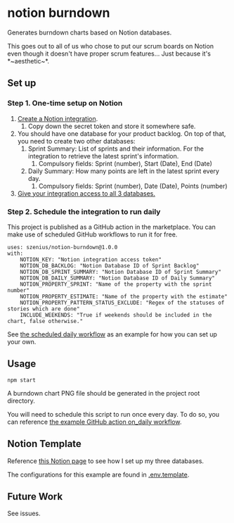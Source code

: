 # notion burndown

Generates burndown charts based on Notion databases.

This goes out to all of us who chose to put our scrum boards on Notion even though it doesn't have proper scrum features... Just because it's \*~aesthetic~\*.

## Set up

### Step 1. One-time setup on Notion

1. [Create a Notion integration](https://developers.notion.com/docs/getting-started#step-1-create-an-integration).
    1. Copy down the secret token and store it somewhere safe.
2. You should have one database for your product backlog. On top of that, you need to create two other databases:
    1. Sprint Summary: List of sprints and their information. For the integration to retrieve the latest sprint's information.
        1. Compulsory fields: Sprint (number), Start (Date), End (Date)
    2. Daily Summary: How many points are left in the latest sprint every day.
        1. Compulsory fields: Sprint (number), Date (Date), Points (number)
3. [Give your integration access to all 3 databases.](https://developers.notion.com/docs/getting-started#step-2-share-a-database-with-your-integration)

### Step 2. Schedule the integration to run daily

This project is published as a GitHub action in the marketplace. You can make use of scheduled GitHub workflows to run it for free.

```
uses: szenius/notion-burndown@1.0.0
with:
    NOTION_KEY: "Notion integration access token"
    NOTION_DB_BACKLOG: "Notion Database ID of Sprint Backlog"
    NOTION_DB_SPRINT_SUMMARY: "Notion Database ID of Sprint Summary"
    NOTION_DB_DAILY_SUMMARY: "Notion Database ID of Daily Summary"
    NOTION_PROPERTY_SPRINT: "Name of the property with the sprint number"
    NOTION_PROPERTY_ESTIMATE: "Name of the property with the estimate"
    NOTION_PROPERTY_PATTERN_STATUS_EXCLUDE: "Regex of the statuses of stories which are done"
    INCLUDE_WEEKENDS: "True if weekends should be included in the chart, false otherwise."
```

See [the scheduled daily workflow](.github/workflows/on_daily.yml) as an example for how you can set up your own.

## Usage

```
npm start
```

A burndown chart PNG file should be generated in the project root directory.

You will need to schedule this script to run once every day. To do so, you can reference [the example GitHub action on_daily workflow](.github/workflows/running_integration).

## Notion Template

Reference [this Notion page](https://szenius.notion.site/Notion-Burndown-Chart-390ba59cef094387900a26f75c108385) to see how I set up my three databases.

The configurations for this example are found in [.env.template](./.env.template).

## Future Work

See issues.

